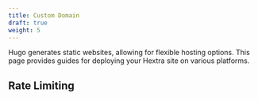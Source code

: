 ```yaml
---
title: Custom Domain
draft: true
weight: 5
---
```


Hugo generates static websites, allowing for flexible hosting options.
This page provides guides for deploying your Hextra site on various platforms.

<!--more-->


## Rate Limiting